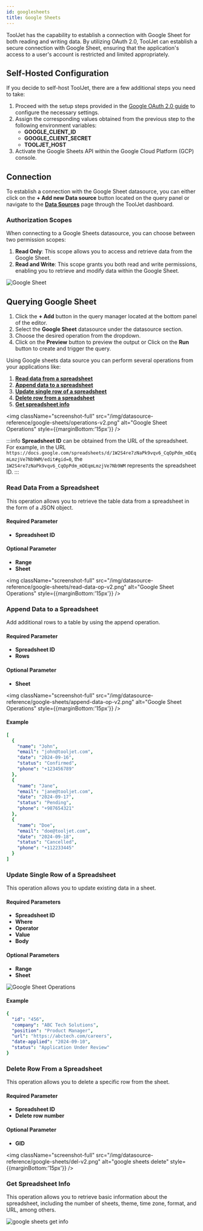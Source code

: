 ```yaml
---
id: googlesheets
title: Google Sheets
---
```


ToolJet has the capability to establish a connection with Google Sheet for both reading and writing data. By utilizing OAuth 2.0, ToolJet can establish a secure connection with Google Sheet, ensuring that the application's access to a user's account is restricted and limited appropriately.

<div style={{paddingTop:'24px'}}>

## Self-Hosted Configuration

If you decide to self-host ToolJet, there are a few additional steps you need to take:

1. Proceed with the setup steps provided in the [Google OAuth 2.0 guide](/docs/setup/env-vars#google-oauth--optional-) to configure the necessary settings.
2. Assign the corresponding values obtained from the previous step to the following environment variables:
   - **GOOGLE_CLIENT_ID**
   - **GOOGLE_CLIENT_SECRET**
   - **TOOLJET_HOST**
3. Activate the Google Sheets API within the Google Cloud Platform (GCP) console.

</div>

<div style={{paddingTop:'24px'}}>

## Connection

To establish a connection with the Google Sheet datasource, you can either click on the **+ Add new Data source** button located on the query panel or navigate to the **[Data Sources](/docs/data-sources/overview)** page through the ToolJet dashboard.

### Authorization Scopes

When connecting to a Google Sheets datasource, you can choose between two permission scopes:

1. **Read Only**: This scope allows you to access and retrieve data from the Google Sheet.
2. **Read and Write**: This scope grants you both read and write permissions, enabling you to retrieve and modify data within the Google Sheet.

<div style={{textAlign: 'center'}}>

<img className="screenshot-full" src="/img/datasource-reference/google-sheets/sheetconnect-v2.png" alt="Google Sheet" />

</div>

</div>

<div style={{paddingTop:'24px'}}>

## Querying Google Sheet

1. Click the **+ Add** button in the query manager located at the bottom panel of the editor. 
2. Select the **Google Sheet** datasource under the datasource section.
3. Choose the desired operation from the dropdown.
4. Click on the **Preview** button to preview the output or Click on the **Run** button to create and trigger the query.

Using Google sheets data source you can perform several operations from your applications like:

  1. **[Read data from a spreadsheet](#read-data-from-a-spreadsheet)**
  2. **[Append data to a spreadsheet](#append-data-to-a-spreadsheet)**
  3. **[Update single row of a spreadsheet](#update-single-row-of-a-spreadsheet)**
  4. **[Delete row from a spreadsheet](#delete-row-from-a-spreadsheet)**
  5. **[Get spreadsheet info](#get-spreadsheet-info)**

<div style={{textAlign: 'center'}}>

<img className="screenshot-full" src="/img/datasource-reference/google-sheets/operations-v2.png" alt="Google Sheet Operations" style={{marginBottom:'15px'}} />

</div>

:::info
**Spreadsheet ID** can be obtained from the URL of the spreadsheet. For example, in the URL `https://docs.google.com/spreadsheets/d/1W2S4re7zNaPk9vqv6_CqOpPdm_mDEqmLmzjVe7Nb9WM/edit#gid=0`, the `1W2S4re7zNaPk9vqv6_CqOpPdm_mDEqmLmzjVe7Nb9WM` represents the spreadsheet ID.
:::

### Read Data From a Spreadsheet

This operation allows you to retrieve the table data from a spreadsheet in the form of a JSON object.

#### Required Parameter
- **Spreadsheet ID**

#### Optional Parameter
- **Range**
- **Sheet**

<div style={{textAlign: 'center'}}>

<img className="screenshot-full" src="/img/datasource-reference/google-sheets/read-data-op-v2.png" alt="Google Sheet Operations" style={{marginBottom:'15px'}} />

</div>

### Append Data to a Spreadsheet

Add additional rows to a table by using the append operation.

#### Required Parameter
- **Spreadsheet ID**
- **Rows**

#### Optional Parameter
- **Sheet**

<div style={{textAlign: 'center'}}>

<img className="screenshot-full" src="/img/datasource-reference/google-sheets/append-data-op-v2.png" alt="Google Sheet Operations" style={{marginBottom:'15px'}} />

</div>

#### Example
```yaml
[
  {
    "name": "John",
    "email": "john@tooljet.com",
    "date": "2024-09-16",
    "status": "Confirmed",
    "phone": "+123456789"
  },
  {
    "name": "Jane",
    "email": "jane@tooljet.com",
    "date": "2024-09-17",
    "status": "Pending",
    "phone": "+987654321"
  },
  {
    "name": "Doe",
    "email": "doe@tooljet.com",
    "date": "2024-09-18",
    "status": "Cancelled",
    "phone": "+112233445"
  }
]
```

### Update Single Row of a Spreadsheet

This operation allows you to update existing data in a sheet.

#### Required Parameters
- **Spreadsheet ID**
- **Where**
- **Operator**
- **Value**
- **Body**

#### Optional Parameters
- **Range**
- **Sheet**

<div style={{textAlign: 'center'}}>

<img className="screenshot-full" src="/img/datasource-reference/google-sheets/upd-v2.png" alt="Google Sheet Operations" />

</div>

#### Example
```yaml
{
  "id": "456",
  "company": "ABC Tech Solutions",
  "position": "Product Manager",
  "url": "https://abctech.com/careers",
  "date-applied": "2024-09-10",
  "status": "Application Under Review"
}
```

### Delete Row From a Spreadsheet

This operation allows you to delete a specific row from the sheet.

#### Required Parameter
- **Spreadsheet ID**
- **Delete row number**

#### Optional Parameter
- **GID**

<div style={{textAlign: 'center'}}>

<img className="screenshot-full" src="/img/datasource-reference/google-sheets/del-v2.png" alt="google sheets delete" style={{marginBottom:'15px'}} />

</div>

### Get Spreadsheet Info

This operation allows you to retrieve basic information about the spreadsheet, including the number of sheets, theme, time zone, format, and URL, among others.

<div style={{textAlign: 'center'}}>

<img className="screenshot-full" src="/img/datasource-reference/google-sheets/info-v2.png" alt="google sheets get info" />

</div>

</div>
